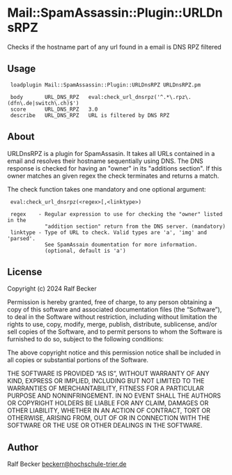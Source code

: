 
# Mail::SpamAssassin::Plugin::URLDnsRPZ

Checks if the hostname part of any url found in a email is DNS RPZ filtered

## Usage
```
 loadplugin Mail::SpamAssassin::Plugin::URLDnsRPZ URLDnsRPZ.pm

 body       URL_DNS_RPZ   eval:check_url_dnsrpz('^.*\.rpz\.(dfn\.de|switch\.ch)$')
 score      URL_DNS_RPZ   3.0
 describe   URL_DNS_RPZ   URL is filtered by DNS RPZ
```

## About

URLDnsRPZ is a plugin for SpamAssasin. It takes all URLs contained in a
email and resolves their hostname sequentially using DNS. The DNS response
is checked for having an "owner" in its "additions section". If this owner
matches an given regex the check terminates and returns a match.

The check function takes one mandatory and one optional argument:
```
 eval:check_url_dnsrpz(<regex>[,<linktype>)

 regex    - Regular expression to use for checking the "owner" listed in the
            "addition section" return from the DNS server. (mandatory)
 linktype - Type of URL to check. Valid types are 'a', 'img' and 'parsed'.
            See SpamAssain doumentation for more information.
            (optional, default is 'a')
```

## License

Copyright (c) 2024 Ralf Becker

Permission is hereby granted, free of charge, to any person obtaining a copy
of this software and associated documentation files (the “Software”), to deal
in the Software without restriction, including without limitation the rights
to use, copy, modify, merge, publish, distribute, sublicense, and/or sell
copies of the Software, and to permit persons to whom the Software is furnished
to do so, subject to the following conditions:

The above copyright notice and this permission notice shall be included in
all copies or substantial portions of the Software.

THE SOFTWARE IS PROVIDED “AS IS”, WITHOUT WARRANTY OF ANY KIND, EXPRESS OR
IMPLIED, INCLUDING BUT NOT LIMITED TO THE WARRANTIES OF MERCHANTABILITY, FITNESS
FOR A PARTICULAR PURPOSE AND NONINFRINGEMENT. IN NO EVENT SHALL THE AUTHORS OR
COPYRIGHT HOLDERS BE LIABLE FOR ANY CLAIM, DAMAGES OR OTHER LIABILITY, WHETHER
IN AN ACTION OF CONTRACT, TORT OR OTHERWISE, ARISING FROM, OUT OF OR IN
CONNECTION WITH THE SOFTWARE OR THE USE OR OTHER DEALINGS IN THE SOFTWARE. 

## Author

Ralf Becker <beckerr@hochschule-trier.de>
